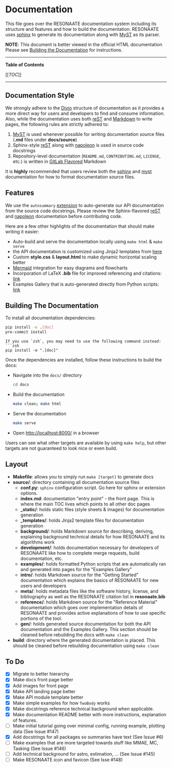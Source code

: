 # Documentation

This file goes over the RESONAATE documentation system including its structure and features and how to build the documentation.
RESONAATE uses [sphinx](https://www.sphinx-doc.org/en/master/index.html) to generate its documentation along with [MyST](https://myst-parser.readthedocs.io/en/latest/index.html) as its parser.

**NOTE**: This document is better viewed in the official HTML documentation
Please see [Building the Documentation](#building-the-documentation) for instructions.

______________________________________________________________________

<!-- START TOC -->

<!-- TOC Formatted for GitLab -->

**Table of Contents**

\[\[_TOC_\]\]

<!-- END TOC -->

______________________________________________________________________

## Documentation Style

We strongly adhere to the [Divio] structure of documentation as it provides a more direct way for users and developers to find and consume information.
Also, while the documentation uses both [reST][rest-docs] and [Markdown][commonmark] to write pages, the following rules are strictly adhered to:

1. [MyST][myst-docs] is used whenever possible for writing documentation source files (**.md** files under **docs/source**)
1. Sphinx-style [reST][sphinx-rest] along with [napoleon] is used in source code docstrings
1. Repository-level documentation (`README.md`, `CONTRIBUTING.md`, `LICENSE`, etc.) is written in [GitLab Flavored][glfm] Markdown

It is **highly** recommended that users review both the [sphinx][sphinx-docs] and [myst][myst-docs] documentation for how to format documentation source files.

## Features

We use the `autosummary` [extension][autosummary] to auto-generate our API documentation from the source code docstrings.
Please review the Sphinx-flavored [reST][sphinx-rest] and [napoleon] documentation before contributing code.

Here are a few other highlights of the documentation that should make writing it easier:

- Auto-build and serve the documentation locally using `make html` & `make serve`
- the API documentation is customized using Jinja2 templates from [here][jinja2-template]
- Custom **style.css** & **layout.html** to make dynamic horizontal scaling better
- [Mermaid] integration for easy diagrams and flowcharts
- Incorporation of LaTeX **.bib** file for improved referencing and citations: [link][sphinx-bib]
- Examples Gallery that is auto-generated directly from Python scripts: [link][sphinx-gallery]

## Building The Documentation

To install all documentation dependencies:

```bash
pip install -e .[doc]
pre-commit install
```

````{note}
If you use `zsh`, you may need to use the following command instead:
```zsh
pip install -e ".[doc]"
````

Once the dependencies are installed, follow these instructions to build the docs:

- Navigate into the `docs/` directory

  ```bash
  cd docs
  ```

- Build the documentation

  ```bash
  make clean; make html
  ```

- Serve the documentation

  ```bash
  make serve
  ```

- Open [http://localhost:8000/](http://localhost:8000/) in a browser

Users can see what other targets are available by using `make help`, but other targets are not guaranteed to look nice or even build.

## Layout

- **Makefile**: allows you to simply run `make [target]` to generate docs
- **source/**: directory containing all documentation source files
  - **conf.py**: `sphinx` configuration script. Go here for sphinx or extension options.
  - **index.md**: documentation "entry point" - the front page. This is where the main TOC lives which points to all other doc pages
  - **\_static/**: holds static files (style sheets & images) for documentation generation
  - **\_templates/**: holds Jinja2 template files for documentation generation
  - **background/**: holds Markdown source for describing, deriving, explaining background technical details for how RESONAATE and its algorithms work
  - **development/**: holds documentation necessary for developers of RESONAATE like how to complete merge requests, build documentation, etc.
  - **examples/**: holds formatted Python scripts that are automatically ran and generated into pages for the "Examples Gallery"
  - **intro/**: holds Markdown source for the "Getting Started" documentation which explains the basics of RESONAATE for new users and developers
  - **meta/**: holds metadata files like the software history, license, and bibliography as well as the RESONAATE citation list in **resonaate.bib**
  - **reference/**: holds Markdown source for the "Reference Material" documentation which goes over implementation details of RESONAATE and provides active explanations of how to use specific portions of the tool.
  - **gen/**: holds generated source documentation for both the API documentation and the Examples Gallery. This section should be cleaned before rebuilding the docs with `make clean`
- **build**: directory where the generated documentation is placed. This should be cleaned before rebuilding documentation using `make clean`

## To Do

- [x] Migrate to better hierarchy
- [x] Make docs front page better
- [x] Add images for front page
- [x] Make API landing page better
- [x] Make API module template better
- [x] Make simple examples for how `TwoBody` works
- [x] Make docstrings reference technical background when applicable.
- [x] Make documentation README better with more instructions, explanation of features.
- [ ] Make initial tutorial going over minimal config, running example, plotting data (See Issue #147)
- [x] Add docstrings for all packages so summaries have text (See Issue #6)
- [ ] Make examples that are more targeted towards stuff like MMAE, MC, Tasking (See Issue #146)
- [ ] Add technical background for astro, estimation, ... (See Issue #145)
- [ ] Make RESONAATE icon and favicon (See Isse #148)

[autosummary]: https://www.sphinx-doc.org/en/master/usage/extensions/autosummary.html
[commonmark]: https://commonmark.org/help/
[divio]: https://documentation.divio.com/introduction/
[glfm]: https://docs.gitlab.com/ee/user/markdown.html
[jinja2-template]: https://stackoverflow.com/a/62613202
[mermaid]: https://mermaid-js.github.io/mermaid
[myst-docs]: https://myst-parser.readthedocs.io/en/latest/index.html
[napoleon]: https://www.sphinx-doc.org/en/master/usage/extensions/napoleon.html
[rest-docs]: https://docutils.sourceforge.io/docs/ref/rst/restructuredtext.html
[sphinx-bib]: https://sphinxcontrib-bibtex.readthedocs.io/en/latest/index.html
[sphinx-docs]: https://www.sphinx-doc.org/en/master/index.html
[sphinx-gallery]: https://sphinx-gallery.github.io/stable/index.html
[sphinx-rest]: https://www.sphinx-doc.org/en/master/usage/restructuredtext/index.html
